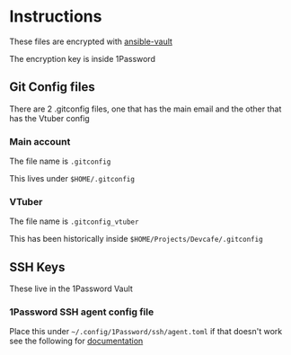 # Instructions

These files are encrypted with [ansible-vault](https://docs.ansible.com/ansible/latest/cli/ansible-vault.html)

The encryption key is inside 1Password

## Git Config files

There are 2 .gitconfig files, one that has the main email and the other that has the Vtuber config

### Main account

The file name is `.gitconfig`

This lives under `$HOME/.gitconfig`

### VTuber

The file name is `.gitconfig_vtuber`

This has been historically inside `$HOME/Projects/Devcafe/.gitconfig`

## SSH Keys

These live in the 1Password Vault

### 1Password SSH agent config file

Place this under `~/.config/1Password/ssh/agent.toml` if that doesn't work see the following for [documentation](https://developer.1password.com/docs/ssh/agent/config/#about-the-ssh-agent-config-file)

